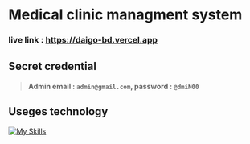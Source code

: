 # Medical clinic managment system
### live link : https://daigo-bd.vercel.app

## Secret credential
> #### Admin email : ``` admin@gmail.com ```, password : ``` @dmiN00 ``` <br>


## Useges technology
[![My Skills](https://skillicons.dev/icons?i=tailwind,js,nextjs,typescript,nodejs,express,mongodb)](https://daigo-bd.vercel.app)
